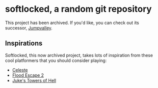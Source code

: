 # softlocked, a random git repository
This project has been archived. If you'd like, you can check out its successor, [Jumpvalley](https://github.com/UTheCat/jumpvalley).

## Inspirations
Softlocked, this now archived project, takes lots of inspiration from these cool platformers that you should consider playing:
- [Celeste](https://store.steampowered.com/app/504230/Celeste/)
- [Flood Escape 2](https://www.roblox.com/games/738339342/Flood-Escape-2)
- [Juke's Towers of Hell](https://www.roblox.com/games/8562822414/Jukes-Towers-of-Hell)
